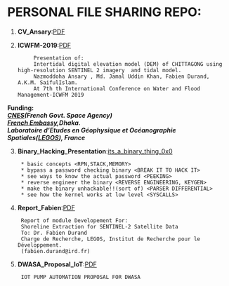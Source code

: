 # PERSONAL FILE SHARING REPO:
1) **CV_Ansary**:[PDF](https://github.com/mnansary/PERSONAL/blob/master/CV_Ansary.pdf)
2) **ICWFM-2019**:[PDF](https://github.com/mnansary/PERSONAL/blob/master/ICWFM-2019.pdf)
            
            Presentation of: 
            Intertidal digital elevation model (DEM) of CHITTAGONG using high-resolution SENTINEL 2 imagery  and tidal model.
            Nazmoddoha Ansary , Md. Jamal Uddin Khan, Fabien Durand, A.K.M. SaifulIslam.
            At 7th th International Conference on Water and Flood Management-ICWFM 2019  

**Funding:**   
***[CNES](https://cnes.fr/en)(French Govt. Space Agency)***   
***[French Embassy](https://bd.ambafrance.org/-Accueil-Anglais-),Dhaka.***  
***Laboratoire d’Etudes en Géophysique et Océanographie Spatiales([LEGOS](http://www.legos.obs-mip.fr/)), France***  

3) **Binary_Hacking_Presentation**:[its_a_binary_thing_0x0](https://github.com/mnansary/PERSONAL/blob/master/Binary_Hacking_Presentation.pdf) 

        * basic concepts <RPN,STACK,MEMORY>
        * bypass a password checking binary <BREAK IT TO HACK IT>
        * see ways to know the actual password <PEEKING>
        * reverse engineer the binary <REVERSE ENGINEERING, KEYGEN>
        * make the binary unhackable!!(sort of) <PARSER DIFFERENTIAL>
        * see how the kernel works at low level <SYSCALLS>


4) **Report_Fabien**:[PDF](https://github.com/mnansary/PERSONAL/blob/master/Report_Fabien.pdf)


        Report of module Developement For: 
        Shoreline Extraction for SENTINEL-2 Satellite Data
        To: Dr. Fabien Durand
        Charge de Recherche, LEGOS, Institut de Recherche pour le Développement.
        (fabien.durand@ird.fr)
        
5) **DWASA_Proposal_IoT**:[PDF](https://github.com/mnansary/PERSONAL/blob/master/DWASA_Proposal_IoT.pdf)

        IOT PUMP AUTOMATION PROPOSAL FOR DWASA
